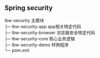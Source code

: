 ## Spring security 

lbw-security  主模块  
├─ lbw-security-app app相关特定代码  
├─ lbw-security-browser 浏览器安全特定代码  
├─ lbw-security-core  核心业务逻辑  
├─ lbw-security-demo  样例程序  
└─ pom.xml  
